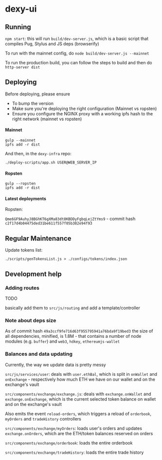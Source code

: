 # dexy-ui

## Running

`npm start`: this will run `build/dev-server.js`, which is a basic script that compiles Pug, Stylus and JS deps (browserify)

To run with the mainnet config, do `node build/dev-server.js --mainnet`

To run the production build, you can follow the steps to build and then do `http-server dist`


## Deploying

Before deploying, please ensure

* To bump the version
* Make sure you're deploying the right configuration (Mainnet vs ropsten)
* Ensure you configure the NGINX proxy with a working ipfs hash to the right network (mainnet vs ropsten)

#### Mainnet

```
gulp --mainnet
ipfs add -r dist
 ```

And then, in the `dexy-infra` repo:

```
./deploy-scripts/app.sh USER@WEB_SERVER_IP
```

#### Ropsten

```
gulp --ropsten
ipfs add -r dist
```


#### Latest deployments

Ropsten:

`Qme6GF9AuhyJ8BGhKT6gXMa83dt8KBDDyFgbqLejZtYms9` - commit hash `c2f17d4b04475ded31be611f557f05b382e94f93`


## Regular Maintenance

Update tokens list:

```
./scripts/genTokensList.js > ./configs/tokens/index.json
```


## Development help

### Adding routes

TODO

basically add them to `src/js/routing` and add a template/controller



### Note about deps size

As of commit hash `49a3ccf9fe716d63f955795941a76bda9f19bed3` the size of all dependencies, minified, is 1.8M - that contains a number of node modules (e.g. `buffer`) and `web3`, `hdkey`, `ethereumjs-wallet`


### Balances and data updating

Currently, the way we update data is pretty messy

`src/js/services/user`: deals with `user.ethBal`, which is split in `onWallet` and `onExchange` - respectively how much ETH we have on our wallet and on the exchange's vault

`src/components/exchange/exchange.js`: deals with `exchange.onWallet` and `exchange.onExchange`, which is the current selected token balance on wallet and on the exchange's vault

Also emits the event `reload-orders`, which triggers a reload of `orderbook`, `myOrders` and `tradeHistory` controllers

`src/components/exchange/myOrders`: loads user's orders and updates `exchange.onOrders`, which are the ETH/token balances reserved on orders

`src/components/exchange/orderbook`: loads the entire orderbook

`src/components/exchange/tradeHistory`: loads the entire trade history
